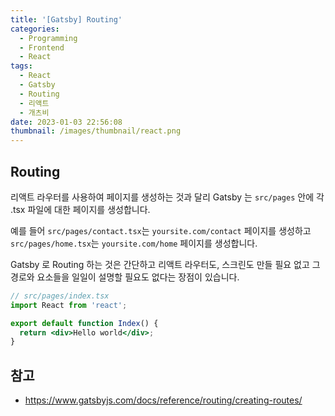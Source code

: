 ```yaml
---
title: '[Gatsby] Routing'
categories:
  - Programming
  - Frontend
  - React
tags:
  - React
  - Gatsby
  - Routing
  - 리액트
  - 개츠비
date: 2023-01-03 22:56:08
thumbnail: /images/thumbnail/react.png
---
```


## Routing

리액트 라우터를 사용하여 페이지를 생성하는 것과 달리 Gatsby 는 `src/pages` 안에 각 .tsx 파일에 대한 페이지를 생성합니다.

예를 들어 `src/pages/contact.tsx`는 `yoursite.com/contact` 페이지를 생성하고 `src/pages/home.tsx`는 `yoursite.com/home` 페이지를 생성합니다.

Gatsby 로 Routing 하는 것은 간단하고 리액트 라우터도, 스크린도 만들 필요 없고 그 경로와 요소들을 일일이 설명할 필요도 없다는 장점이 있습니다.

```jsx
// src/pages/index.tsx
import React from 'react';

export default function Index() {
  return <div>Hello world</div>;
}
```

## 참고

- https://www.gatsbyjs.com/docs/reference/routing/creating-routes/
